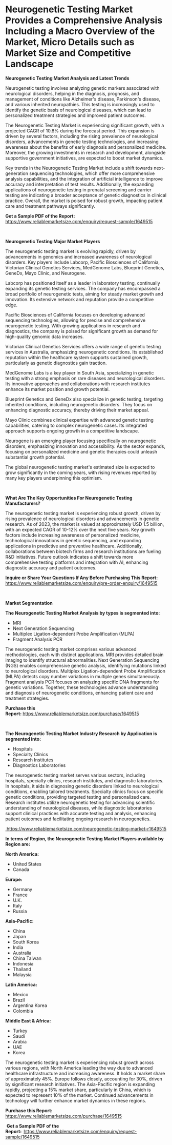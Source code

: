 <p><h1>Neurogenetic Testing Market Provides a Comprehensive Analysis Including a Macro Overview of the Market, Micro Details such as Market Size and Competitive Landscape</h1></p><p><strong>Neurogenetic Testing Market Analysis and Latest Trends</strong></p>
<p><p>Neurogenetic testing involves analyzing genetic markers associated with neurological disorders, helping in the diagnosis, prognosis, and management of conditions like Alzheimer's disease, Parkinson's disease, and various inherited neuropathies. This testing is increasingly used to identify the genetic basis of neurological diseases, which can lead to personalized treatment strategies and improved patient outcomes.</p><p>The Neurogenetic Testing Market is experiencing significant growth, with a projected CAGR of 10.8% during the forecast period. This expansion is driven by several factors, including the rising prevalence of neurological disorders, advancements in genetic testing technologies, and increasing awareness about the benefits of early diagnosis and personalized medicine. Moreover, the growing investments in research and development, alongside supportive government initiatives, are expected to boost market dynamics.</p><p>Key trends in the Neurogenetic Testing Market include a shift towards next-generation sequencing technologies, which offer more comprehensive analysis capabilities, and the integration of artificial intelligence to improve accuracy and interpretation of test results. Additionally, the expanding applications of neurogenetic testing in prenatal screening and carrier testing are indicating a broader acceptance of genetic diagnostics in clinical practice. Overall, the market is poised for robust growth, impacting patient care and treatment pathways significantly.</p></p>
<p><strong>Get a Sample PDF of the Report:&nbsp;</strong> <a href="https://www.reliablemarketsize.com/enquiry/request-sample/1649515?utm_campaign=2637&utm_medium=2&utm_source=Github&utm_content=ia&utm_term=12042025&utm_id=neurogenetic-testing">https://www.reliablemarketsize.com/enquiry/request-sample/1649515</a></p>
<p>&nbsp;</p>
<p><strong>Neurogenetic Testing Major Market Players</strong></p>
<p><p>The neurogenetic testing market is evolving rapidly, driven by advancements in genomics and increased awareness of neurological disorders. Key players include Labcorp, Pacific Biosciences of California, Victorian Clinical Genetics Services, MedGenome Labs, Blueprint Genetics, GeneDx, Mayo Clinic, and Neurogene.</p><p>Labcorp has positioned itself as a leader in laboratory testing, continually expanding its genetic testing services. The company has encompassed a broad portfolio of neurogenetic tests, aiming for steady market growth and innovation. Its extensive network and reputation provide a competitive edge.</p><p>Pacific Biosciences of California focuses on developing advanced sequencing technologies, allowing for precise and comprehensive neurogenetic testing. With growing applications in research and diagnostics, the company is poised for significant growth as demand for high-quality genomic data increases.</p><p>Victorian Clinical Genetics Services offers a wide range of genetic testing services in Australia, emphasizing neurogenetic conditions. Its established reputation within the healthcare system supports sustained growth, particularly as genetic diagnostics gain traction.</p><p>MedGenome Labs is a key player in South Asia, specializing in genetic testing with a strong emphasis on rare diseases and neurological disorders. Its innovative approaches and collaborations with research institutes enhance its market position and growth potential.</p><p>Blueprint Genetics and GeneDx also specialize in genetic testing, targeting inherited conditions, including neurogenetic disorders. They focus on enhancing diagnostic accuracy, thereby driving their market appeal.</p><p>Mayo Clinic combines clinical expertise with advanced genetic testing capabilities, catering to complex neurogenetic cases. Its integrated approach supports ongoing growth in a competitive landscape.</p><p>Neurogene is an emerging player focusing specifically on neurogenetic disorders, emphasizing innovation and accessibility. As the sector expands, focusing on personalized medicine and genetic therapies could unleash substantial growth potential.</p><p>The global neurogenetic testing market's estimated size is expected to grow significantly in the coming years, with rising revenues reported by many key players underpinning this optimism.</p></p>
<p>&nbsp;</p>
<p><strong>What Are The Key Opportunities For Neurogenetic Testing Manufacturers?</strong></p>
<p><p>The neurogenetic testing market is experiencing robust growth, driven by rising prevalence of neurological disorders and advancements in genetic research. As of 2023, the market is valued at approximately USD 1.5 billion, with an expected CAGR of 10-12% over the next five years. Key growth factors include increasing awareness of personalized medicine, technological innovations in genetic sequencing, and expanding applications in predictive and preventive healthcare. Additionally, collaborations between biotech firms and research institutions are fueling R&D initiatives. Future outlook indicates a shift towards more comprehensive testing platforms and integration with AI, enhancing diagnostic accuracy and patient outcomes.</p></p>
<p><strong>Inquire or Share Your Questions If Any Before Purchasing This Report:</strong> <a href="https://www.reliablemarketsize.com/enquiry/pre-order-enquiry/1649515?utm_campaign=2637&utm_medium=2&utm_source=Github&utm_content=ia&utm_term=12042025&utm_id=neurogenetic-testing">https://www.reliablemarketsize.com/enquiry/pre-order-enquiry/1649515</a></p>
<p>&nbsp;</p>
<p><strong>Market Segmentation</strong></p>
<p><strong>The Neurogenetic Testing Market Analysis by types is segmented into:</strong></p>
<p><ul><li>MRI</li><li>Next Generation Sequencing</li><li>Multiplex Ligation-dependent Probe Amplification (MLPA)</li><li>Fragment Analysis PCR</li></ul></p>
<p><p>The neurogenetic testing market comprises various advanced methodologies, each with distinct applications. MRI provides detailed brain imaging to identify structural abnormalities. Next Generation Sequencing (NGS) enables comprehensive genetic analysis, identifying mutations linked to neurological disorders. Multiplex Ligation-dependent Probe Amplification (MLPA) detects copy number variations in multiple genes simultaneously. Fragment analysis PCR focuses on analyzing specific DNA fragments for genetic variations. Together, these technologies advance understanding and diagnosis of neurogenetic conditions, enhancing patient care and treatment strategies.</p></p>
<p><strong>Purchase this Report:&nbsp;</strong><a href="https://www.reliablemarketsize.com/purchase/1649515?utm_campaign=2637&utm_medium=2&utm_source=Github&utm_content=ia&utm_term=12042025&utm_id=neurogenetic-testing">https://www.reliablemarketsize.com/purchase/1649515</a></p>
<p>&nbsp;</p>
<p><strong>The Neurogenetic Testing Market Industry Research by Application is segmented into:</strong></p>
<p><ul><li>Hospitals</li><li>Specialty Clinics</li><li>Research Institutes</li><li>Diagnostics Laboratories</li></ul></p>
<p><p>The neurogenetic testing market serves various sectors, including hospitals, specialty clinics, research institutes, and diagnostic laboratories. In hospitals, it aids in diagnosing genetic disorders linked to neurological conditions, enabling tailored treatments. Specialty clinics focus on specific genetic conditions, providing targeted testing and personalized care. Research institutes utilize neurogenetic testing for advancing scientific understanding of neurological diseases, while diagnostic laboratories support clinical practices with accurate testing and analysis, enhancing patient outcomes and facilitating ongoing research in neurogenetics.</p></p>
<p><a href="https://www.reliablemarketsize.com/neurogenetic-testing-market-r1649515?utm_campaign=2637&utm_medium=2&utm_source=Github&utm_content=ia&utm_term=12042025&utm_id=neurogenetic-testing">&nbsp;https://www.reliablemarketsize.com/neurogenetic-testing-market-r1649515</a></p>
<p><strong>In terms of Region, the Neurogenetic Testing Market Players available by Region are:</strong></p>
<p>
    <p> <strong> North America: </strong>
        <ul>
            <li>United States</li>
            <li>Canada</li>
        </ul>
        </p> 
    <p> <strong> Europe: </strong>
        <ul>
            <li>Germany</li>
            <li>France</li>
            <li>U.K.</li>
            <li>Italy</li>
            <li>Russia</li>
        </ul>
        </p> 
    <p> <strong> Asia-Pacific: </strong>
        <ul>
            <li>China</li>
            <li>Japan</li>
            <li>South Korea</li>
            <li>India</li>
            <li>Australia</li>
            <li>China Taiwan</li>
            <li>Indonesia</li>
            <li>Thailand</li>
            <li>Malaysia</li>
        </ul>
        </p> 
    <p> <strong> Latin America: </strong>
        <ul>
            <li>Mexico</li>
            <li>Brazil</li>
            <li>Argentina Korea</li>
            <li>Colombia</li>
        </ul>
        </p> 
    <p> <strong> Middle East & Africa: </strong>
        <ul>
            <li>Turkey</li>
            <li>Saudi</li>
            <li>Arabia</li>
            <li>UAE</li>
            <li>Korea</li>
        </ul>
    </p>
    </p>
<p><p>The neurogenetic testing market is experiencing robust growth across various regions, with North America leading the way due to advanced healthcare infrastructure and increasing awareness. It holds a market share of approximately 45%. Europe follows closely, accounting for 30%, driven by significant research initiatives. The Asia-Pacific region is expanding rapidly, projecting a 15% market share, particularly in China, which is expected to represent 10% of the market. Continued advancements in technology will further enhance market dynamics in these regions.</p></p>
<p><strong>Purchase this Report: </strong><a href="https://www.reliablemarketsize.com/purchase/1649515?utm_campaign=2637&utm_medium=2&utm_source=Github&utm_content=ia&utm_term=12042025&utm_id=neurogenetic-testing">https://www.reliablemarketsize.com/purchase/1649515</a></p>
<p>&nbsp;<strong>Get a Sample PDF of the Report:&nbsp;&nbsp;</strong><a href="https://www.reliablemarketsize.com/enquiry/request-sample/1649515?utm_campaign=2637&utm_medium=2&utm_source=Github&utm_content=ia&utm_term=12042025&utm_id=neurogenetic-testing">https://www.reliablemarketsize.com/enquiry/request-sample/1649515</a></p>
<p><strong></strong></p>
<p><p></p><p></p><p></p></p>